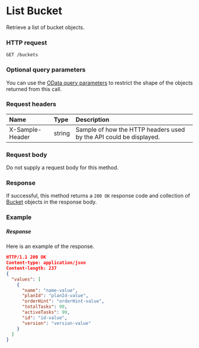 # List Bucket

Retrieve a list of bucket objects.
### HTTP request
```http
GET /buckets
```
### Optional query parameters
You can use the [OData query parameters](odata-optional-query-parameters.md) to restrict the shape of the objects returned from this call.
### Request headers
| Name       | Type | Description|
|:-----------|:------|:----------|
| X-Sample-Header  | string  | Sample of how the HTTP headers used by the API could be displayed.|

### Request body
Do not supply a request body for this method.
### Response
If successful, this method returns a `200 OK` response code and collection of [Bucket](../resources/bucket.md) objects in the response body.
### Example
##### Response
Here is an example of the response.
```json
HTTP/1.1 200 OK
Content-type: application/json
Content-length: 237
{
  "values": [
    {
      "name": "name-value",
      "planId": "planId-value",
      "orderHint": "orderHint-value",
      "totalTasks": 99,
      "activeTasks": 99,
      "id": "id-value",
      "version": "version-value"
    }
  ]
}
```

<!-- uuid: cec94c27-ddc5-48e7-a41f-66c2c684fa17
2015-10-09 18:34:12 UTC -->